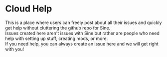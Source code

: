 # Cloud Help
This is a place where users can freely post about all their issues and quickly get help without cluttering the github repo for Sine.\
Issues created here aren't issues with Sine but rather are people who need help with setting up stuff, creating mods, or more.\
If you need help, you can always create an issue here and we will get right with you!
